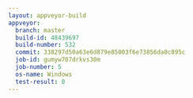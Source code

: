 ```yaml
---
layout: appveyor-build
appveyor:
  branch: master
  build-id: 48439697
  build-number: 532
  commit: 338297d50a63e6d879e85003f6e73856da0c895c
  job-id: gumyw707drkvs30m
  job-number: 5
  os-name: Windows
  test-result: 0
---
```

